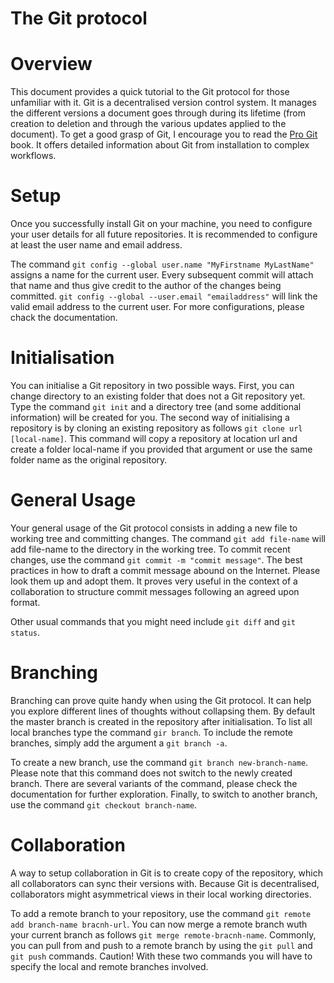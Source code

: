 The Git protocol
================

# Overview

This document provides a quick tutorial to the Git protocol for those unfamiliar with it. Git is a decentralised version control system. It manages the different versions a document goes through during its lifetime (from creation to deletion and through the various updates applied to the document). To get a good grasp of Git, I encourage you to read the [Pro Git](https://git-scm.com/book/en/v2) book. It offers detailed information about Git from installation to complex workflows.

# Setup

Once you successfully install Git on your machine, you need to configure your user details for all future repositories. It is recommended to configure at least the user name and email address.

The command `git config --global user.name "MyFirstname MyLastName"` assigns a name for the current user. Every subsequent commit will attach that name and thus give credit to the author of the changes being committed. `git config --global --user.email "emailaddress"` will link the valid email address to the current user. For more configurations, please chack the documentation.

# Initialisation

You can initialise a Git repository in two possible ways. First, you can change directory to an existing folder that does not a Git repository yet. Type the command `git init` and a directory tree (and some additional information) will be created for you. The second way of initialising a repository is by cloning an existing repository as follows `git clone url [local-name]`. This command will copy a repository at location url and create a folder local-name if you provided that argument or use the same folder name as the original repository.

# General Usage

Your general usage of the Git protocol consists in adding a new file to working tree and committing changes. The command `git add file-name` will add file-name to the directory in the working tree. To commit recent changes, use the command `git commit -m "commit message"`. The best practices in how to draft a commit message abound on the Internet. Please look them up and adopt them. It proves very useful in the context of a collaboration to structure commit messages following an agreed upon format.

Other usual commands that you might need include `git diff` and `git status`.

# Branching

Branching can prove quite handy when using the Git protocol. It can help you explore different lines of thoughts without collapsing them. By default the master branch is created in the repository after initialisation. To list all local branches type the command `gir branch`. To include the remote branches, simply add the argument a `git branch -a`.

To create a new branch, use the command `git branch new-branch-name`. Please note that this command does not switch to the newly created branch. There are several variants of the command, please check the documentation for further exploration. Finally, to switch to another branch, use the command `git checkout branch-name`.

# Collaboration

A way to setup collaboration in Git is to create copy of the repository, which all collaborators can sync their versions with. Because Git is decentralised, collaborators might asymmetrical views in their local working directories.

To add a remote branch to your repository, use the command `git remote add branch-name bracnh-url`. You can now merge a remote branch wuth your current branch as follows `git merge remote-bracnh-name`. Commonly, you can pull from and push to a remote branch by using the `git pull` and `git push` commands. Caution! With these two commands you will have to specify the local and remote branches involved.
